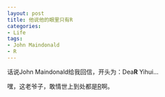 ```yaml
---
layout: post
title: 他说他的眼里只有R
categories:
- Life
tags:
- John Maindonald
- R
---
```


话说John Maindonald给我回信，开头为：Dea**R** Yihui...

嘿，这老爷子，敢情世上到处都是[R](http://www.r-project.org)啊。
